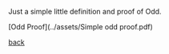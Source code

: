 Just a simple little definition and proof of Odd. 

[Odd Proof](../assets/Simple odd proof.pdf) <br/>

[back](../BlogPage.md)
